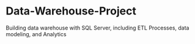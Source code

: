 # Data-Warehouse-Project
Building data warehouse with SQL Server, including ETL Processes, data modeling, and Analytics
